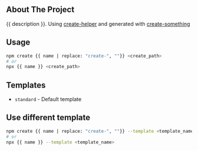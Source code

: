 <!-- ABOUT THE PROJECT -->

## About The Project

{{ description }}. Using [create-helper](https://github.com/beuluis/create-helper) and generated with [create-something](https://github.com/beuluis/create-something)

## Usage

```bash
npm create {{ name | replace: "create-", ""}} <create_path>
# or
npx {{ name }} <create_path>
```

## Templates

- `standard` - Default template

## Use different template

```bash
npm create {{ name | replace: "create-", ""}} --template <template_name>
# or
npx {{ name }} --template <template_name>
```